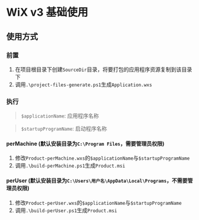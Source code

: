 # WiX v3 基础使用

## 使用方式

### 前置

1. 在项目根目录下创建`SourceDir`目录，将要打包的应用程序资源复制到该目录下
2. 调用`.\project-files-generate.ps1`生成`Application.wxs`

### 执行

> `$applicationName`: 应用程序名称

> `$startupProgramName`: 启动程序名称

#### perMachine (默认安装目录为`C:\Program Files`，需要管理员权限)

1. 修改`Product-perMachine.wxs`的`$applicationName`与`$startupProgramName`
2. 调用`.\build-perMachine.ps1`生成`Product.msi`

#### perUser (默认安装目录为`C:\Users\用户名\AppData\Local\Programs`，不需要管理员权限)

1. 修改`Product-perUser.wxs`的`$applicationName`与`$startupProgramName`
2. 调用`.\build-perUser.ps1`生成`Product.msi`
